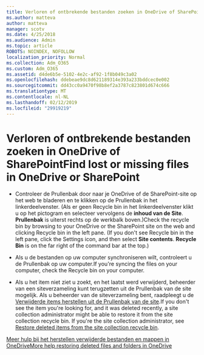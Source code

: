 ```yaml
---
title: Verloren of ontbrekende bestanden zoeken in OneDrive of SharePoint
ms.author: matteva
author: matteva
manager: scotv
ms.date: 4/25/2018
ms.audience: Admin
ms.topic: article
ROBOTS: NOINDEX, NOFOLLOW
localization_priority: Normal
ms.collection: Adm_O365
ms.custom: Adm_O365
ms.assetid: d4de6b5e-5102-4e2c-af92-1f8b049c3a02
ms.openlocfilehash: ddebeae9dc8d621189314e393a233bddcec0e002
ms.sourcegitcommit: dd43cc0a9470f98b8ef2a3787c823801d674c666
ms.translationtype: MT
ms.contentlocale: nl-NL
ms.lasthandoff: 02/12/2019
ms.locfileid: "29919219"
---
```

# <a name="find-lost-or-missing-files-in-onedrive-or-sharepoint"></a><span data-ttu-id="3ceeb-102">Verloren of ontbrekende bestanden zoeken in OneDrive of SharePoint</span><span class="sxs-lookup"><span data-stu-id="3ceeb-102">Find lost or missing files in OneDrive or SharePoint</span></span>

- <span data-ttu-id="3ceeb-p101">Controleer de Prullenbak door naar je OneDrive of de SharePoint-site op het web te bladeren en te klikken op de Prullenbak in het linkerdeelvenster. (Als er geen Recycle bin in het linkerdeelvenster klikt u op het pictogram en selecteer vervolgens de **inhoud van de Site**. **Prullenbak** is uiterst rechts op de werkbalk boven.)</span><span class="sxs-lookup"><span data-stu-id="3ceeb-p101">Check the recycle bin by browsing to your OneDrive or the SharePoint site on the web and clicking Recycle bin in the left pane. (If you don't see Recycle bin in the left pane, click the Settings icon, and then select **Site contents**. **Recycle Bin** is on the far right of the command bar at the top.)</span></span> 
    
- <span data-ttu-id="3ceeb-106">Als u de bestanden op uw computer synchroniseren wilt, controleert u de Prullenbak op uw computer.</span><span class="sxs-lookup"><span data-stu-id="3ceeb-106">If you're syncing the files on your computer, check the Recycle bin on your computer.</span></span> 
    
- <span data-ttu-id="3ceeb-p102">Als u het item niet ziet u zoekt, en het laatst werd verwijderd, beheerder van een siteverzameling kunt terugzetten uit de Prullenbak van de site mogelijk. Als u beheerder van de siteverzameling bent, raadpleegt u de [Verwijderde items herstellen uit de Prullenbak van de site](https://go.microsoft.com/fwlink/?linkid=866439).</span><span class="sxs-lookup"><span data-stu-id="3ceeb-p102">If you don't see the item you're looking for, and it was deleted recently, a site collection administrator might be able to restore it from the site collection recycle bin. If you're the site collection administrator, see [Restore deleted items from the site collection recycle bin](https://go.microsoft.com/fwlink/?linkid=866439).</span></span>
    
[<span data-ttu-id="3ceeb-109">Meer hulp bij het herstellen verwijderde bestanden en mappen in OneDrive</span><span class="sxs-lookup"><span data-stu-id="3ceeb-109">More help restoring deleted files and folders in OneDrive</span></span>](https://go.microsoft.com/fwlink/?linkid=872872)
  


